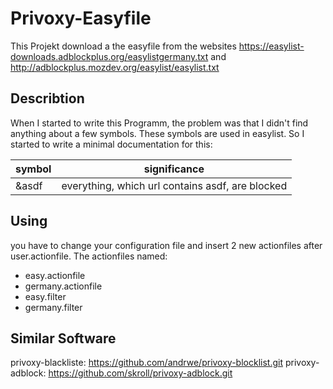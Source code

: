 Privoxy-Easyfile
=============================

This Projekt download a the easyfile from the websites https://easylist-downloads.adblockplus.org/easylistgermany.txt and http://adblockplus.mozdev.org/easylist/easylist.txt

Describtion
----------------------------
When I started to write this Programm, the problem was that I didn't find anything about a few symbols. These symbols are used in easylist. So I started to write a minimal documentation for this:

symbol | significance
---|---
&asdf | everything, which url contains asdf, are blocked


Using
-----------------------------
you have to change your configuration file and insert 2 new actionfiles after user.actionfile.
The actionfiles named:
- easy.actionfile
- germany.actionfile
- easy.filter
- germany.filter

Similar Software
-----------------------------
privoxy-blackliste: https://github.com/andrwe/privoxy-blocklist.git
privoxy-adblock: https://github.com/skroll/privoxy-adblock.git
